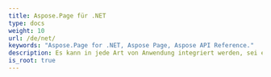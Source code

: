 ```yaml
---
title: Aspose.Page für .NET
type: docs
weight: 10
url: /de/net/
keywords: "Aspose.Page for .NET, Aspose Page, Aspose API Reference."
description: Es kann in jede Art von Anwendung integriert werden, sei es eine ASP.NET-Webanwendung oder eine Windows-Anwendung.
is_root: true
---
```

